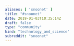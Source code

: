 ```yaml
---
aliases: [ 'snoonet' ]
title: "#snoonet"
date: 2019-01-03T10:35:14Z
draft: false
type: "community"
kind: "technology_and_science"
subreddit: "snoonet"
---
```

